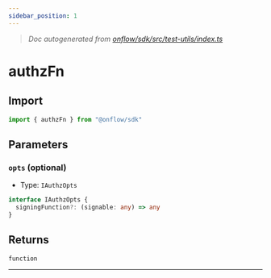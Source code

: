 ```yaml
---
sidebar_position: 1
---
```


> _Doc autogenerated from [onflow/sdk/src/test-utils/index.ts](https://github.com/onflow/fcl-js/tree/master/packages/sdk/src/test-utils/index.ts)_

# authzFn


## Import

```typescript
import { authzFn } from "@onflow/sdk"
```


## Parameters

### `opts` (optional)
- Type: `IAuthzOpts`

```typescript
interface IAuthzOpts {
  signingFunction?: (signable: any) => any
}
```


## Returns

`function`


---